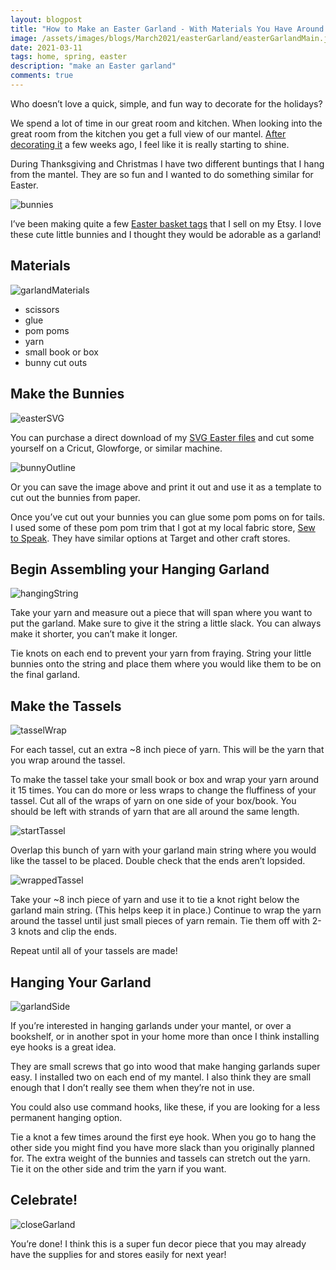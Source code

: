 ```yaml
---
layout: blogpost
title: "How to Make an Easter Garland - With Materials You Have Around the House"
image: /assets/images/blogs/March2021/easterGarland/easterGarlandMain.jpg
date: 2021-03-11
tags: home, spring, easter
description: "make an Easter garland"
comments: true
---
```

Who doesn’t love a quick, simple, and fun way to decorate for the holidays? 

We spend a lot of time in our great room and kitchen. When looking into the great room from the kitchen you get a full view of our mantel. [After decorating it](https://joyberrystudios.com/2021/02/21/mantel.html) a few weeks ago, I feel like it is really starting to shine.

During Thanksgiving and Christmas I have two different buntings that I hang from the mantel. They are so fun and I wanted to do something similar for Easter.

![bunnies](/assets/images/blogs/March2021/easterGarland/bunnies.jpg)

I’ve been making quite a few [Easter basket tags](https://www.etsy.com/shop/JoyberryStudios?section_id=32889466) that I sell on my Etsy. I love these cute little bunnies and I thought they would be adorable as a garland!

## Materials

![garlandMaterials](/assets/images/blogs/March2021/easterGarland/materialsGarland.jpg)

* scissors
* glue
* pom poms
* yarn
* small book or box
* bunny cut outs 

## Make the Bunnies

![easterSVG](/assets/images/blogs/March2021/easterGarland/easterSVG.jpg)

You can purchase a direct download of my [SVG Easter files](https://www.etsy.com/listing/963648574/easter-svg-file-carrotbunnyegg-vector?ref=shop_home_active_1) and cut some yourself on a Cricut, Glowforge, or similar machine. 

![bunnyOutline](/assets/images/blogs/March2021/easterGarland/bunnyOutline.jpg)

Or you can save the image above and print it out and use it as a template to cut out the bunnies from paper.

Once you’ve cut out your bunnies you can glue some pom poms on for tails. I used some of these pom pom trim that I got at my local fabric store, [Sew to Speak](https://sewtospeakshoppe.com). They have similar options at Target and other craft stores. 

## Begin Assembling your Hanging Garland

![hangingString](/assets/images/blogs/March2021/easterGarland/hangingString.jpg)

Take your yarn and measure out a piece that will span where you want to put the garland. Make sure to give it the string a little slack. You can always make it shorter, you can’t make it longer.

Tie knots on each end to prevent your yarn from fraying. String your little bunnies onto the string and place them where you would like them to be on the final garland. 

## Make the Tassels

![tasselWrap](/assets/images/blogs/March2021/easterGarland/makeTassel.jpg)

For each tassel, cut an extra ~8 inch piece of yarn. This will be the yarn that you wrap around the tassel. 

To make the tassel take your small book or box and wrap your yarn around it 15 times. You can do more or less wraps to change the fluffiness of your tassel. Cut all of the wraps of yarn on one side of your box/book. You should be left with strands of yarn that are all around the same length. 

![startTassel](/assets/images/blogs/March2021/easterGarland/startTassel.jpg)

Overlap this bunch of yarn with your garland main string where you would like the tassel to be placed. Double check that the ends aren’t lopsided. 

![wrappedTassel](/assets/images/blogs/March2021/easterGarland/wrappedTassel.jpg)

Take your ~8 inch piece of yarn and use it to tie a knot right below the garland main string. (This helps keep it in place.) Continue to wrap the yarn around the tassel until just small pieces of yarn remain. Tie them off with 2-3 knots and clip the ends. 

Repeat until all of your tassels are made!

## Hanging Your Garland

![garlandSide](/assets/images/blogs/March2021/easterGarland/garlandSide.jpg)

If you’re interested in hanging garlands under your mantel, or over a bookshelf, or in another spot in your home more than once I think installing eye hooks is a great idea. 

They are small screws that go into wood that make hanging garlands super easy. I installed two on each end of my mantel. I also think they are small enough that I don’t really see them when they’re not in use. 

You could also use command hooks, like these, if you are looking for a less permanent hanging option. 

Tie a knot a few times around the first eye hook. When you go to hang the other side you might find you have more slack than you originally planned for. The extra weight of the bunnies and tassels can stretch out the yarn. Tie it on the other side and trim the yarn if you want. 

## Celebrate!

![closeGarland](/assets/images/blogs/March2021/easterGarland/closeGarland.jpg)

You’re done! I think this is a super fun decor piece that you may already have the supplies for and stores easily for next year! 


<br>

<br>
